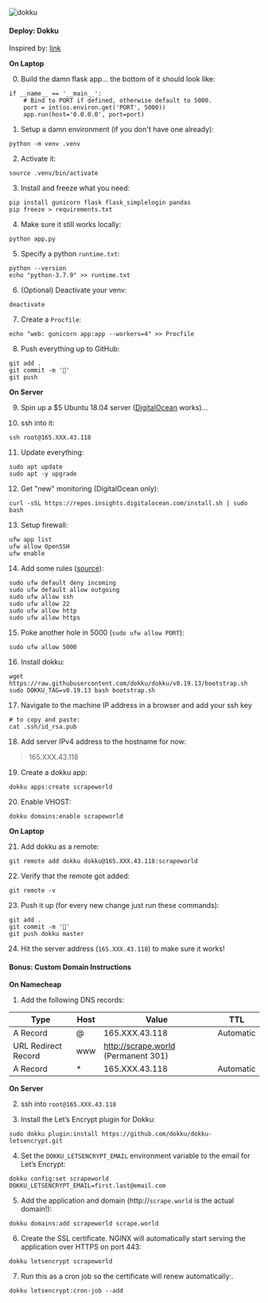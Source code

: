 

![dokku](https://external-content.duckduckgo.com/iu/?u=https%3A%2F%2Ftse1.mm.bing.net%2Fth%3Fid%3DOIP.rodSWxgGl1-tlKWYKucBEQAAAA%26pid%3DApi&f=1)

#### Deploy: Dokku

Inspired by: [link](https://www.linode.com/docs/applications/containers/deploy-a-flask-application-with-dokku/)



**On Laptop**

0. Build the damn flask app... the bottom of it should look like:

```
if __name__ == '__main__':
    # Bind to PORT if defined, otherwise default to 5000.
    port = int(os.environ.get('PORT', 5000))
    app.run(host='0.0.0.0', port=port)
```

1. Setup a damn environment (if you don't have one already):

```
python -m venv .venv
```

2. Activate it:

```
source .venv/bin/activate
```

3. Install and freeze what you need:

```
pip install gunicorn flask flask_simplelogin pandas
pip freeze > requirements.txt
```

4. Make sure it still works locally:

```
python app.py
```

5. Specify a python `runtime.txt`:

```
python --version
echo "python-3.7.9" >> runtime.txt
```

6. (Optional) Deactivate your venv:

```
deactivate
```

7. Create a `Procfile`:

```
echo "web: gunicorn app:app --workers=4" >> Procfile
```

8. Push everything up to GitHub:

```
git add .
git commit -m '🚀'
git push
```



**On Server**

9. Spin up a $5 Ubuntu 18.04 server ([DigitalOcean](https://m.do.co/c/2909cd1f3f10) works)...

10. ssh into it:

```
ssh root@165.XXX.43.118
```

11. Update everything:

```
sudo apt update
sudo apt -y upgrade
```

12. Get "new" monitoring (DigitalOcean only):

```
curl -sSL https://repos.insights.digitalocean.com/install.sh | sudo bash
```

13. Setup firewall:

````
ufw app list
ufw allow OpenSSH
ufw enable
````

14. Add some rules ([source](https://www.digitalocean.com/community/tutorials/how-to-set-up-a-firewall-with-ufw-on-ubuntu-18-04)):

```
sudo ufw default deny incoming
sudo ufw default allow outgoing
sudo ufw allow ssh
sudo ufw allow 22
sudo ufw allow http
sudo ufw allow https
```

15. Poke another hole in 5000 (`sudo ufw allow PORT`):   

```
sudo ufw allow 5000
```

16. Install dokku:

```
wget https://raw.githubusercontent.com/dokku/dokku/v0.19.13/bootstrap.sh
sudo DOKKU_TAG=v0.19.13 bash bootstrap.sh
```

17. Navigate to the machine IP address in a browser and add your ssh key

```
# to copy and paste:
cat .ssh/id_rsa.pub
```

18. Add server IPv4 address to the hostname for now:

> 165.XXX.43.118

19. Create a dokku app:

```
dokku apps:create scrapeworld
```

20. Enable VHOST:

```
dokku domains:enable scrapeworld
```



**On Laptop**

21. Add dokku as a remote:

```
git remote add dokku dokku@165.XXX.43.118:scrapeworld
```

22. Verify that the remote got added:

```
git remote -v
```

23. Push it up (for every new change just run these commands):

```
git add .
git commit -m '🤞'
git push dokku master
```

24. Hit the server address (`165.XXX.43.118`) to make sure it works!



#### Bonus: Custom Domain Instructions



**On Namecheap**

1. Add the following DNS records:

| Type                | Host | Value                               | TTL       |
| ------------------- | ---- | ----------------------------------- | --------- |
| A Record            | @    | 165.XXX.43.118                      | Automatic |
| URL Redirect Record | www  | http://scrape.world (Permanent 301) |           |
| A Record            | *    | 165.XXX.43.118                      | Automatic |

**On Server**

2. ssh into `root@165.XXX.43.118`

3. Install the Let’s Encrypt plugin for Dokku:

```
sudo dokku plugin:install https://github.com/dokku/dokku-letsencrypt.git
```

4. Set the `DOKKU_LETSENCRYPT_EMAIL` environment variable to the email for Let’s Encrypt:

```
dokku config:set scrapeworld DOKKU_LETSENCRYPT_EMAIL=first.last@email.com
```

5. Add the application and domain (http://`scrape.world` is the actual domain!):

```
dokku domains:add scrapeworld scrape.world
```

6. Create the SSL certificate. NGINX will automatically start serving the application over HTTPS on port 443:

```
dokku letsencrypt scrapeworld
```

7. Run this as a cron job so the certificate will renew automatically:.

```
dokku letsencrypt:cron-job --add
```

